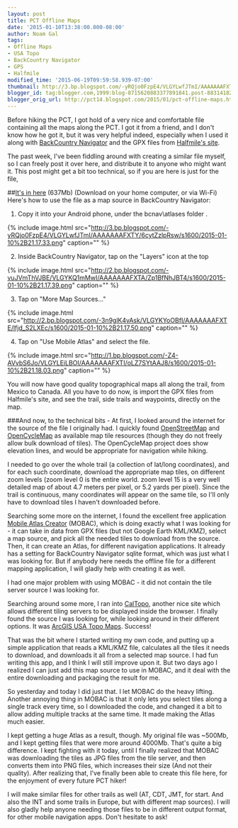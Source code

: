 ```yaml
---
layout: post
title: PCT Offline Maps
date: '2015-01-10T13:38:00.000-08:00'
author: Noam Gal
tags:
- Offline Maps
- USA Topo
- BackCountry Navigator
- GPS
- Halfmile
modified_time: '2015-06-19T09:59:58.939-07:00'
thumbnail: http://3.bp.blogspot.com/-yRQjo0FzpE4/VLGYLwfJTmI/AAAAAAAFXTY/6cytZzlpRsw/s72-c/2015-01-10%2B21.17.33.png
blogger_id: tag:blogger.com,1999:blog-8715620883377891841.post-8831418205025570707
blogger_orig_url: http://pct14.blogspot.com/2015/01/pct-offline-maps.html
---
```


Before hiking the PCT, I got hold of a very nice and comfortable file containing all the maps along the PCT. I got it from a friend, and I don't know how he got it, but it was very helpful indeed, especially when I used it along with [BackCountry Navigator](https://play.google.com/store/apps/details?id=com.crittermap.backcountrynavigator.licensehl=en) and the GPX files from [Halfmile's site](http://www.pctmap.net/gps/).

The past week, I've been fiddling around with creating a similar file myself, so I can freely post it over here, and distribute it to anyone who might want it. This post might get a bit too technical, so if you are here is just for the file,

##[It's in here](http://goo.gl/Riers6) (637Mb)
(Download on your home computer, or via Wi-Fi) Here's how to use the file as a map source in BackCountry Navigator:

1. Copy it into your Android phone, under the bcnav\atlases folder .

{% include image.html src="http://3.bp.blogspot.com/-yRQjo0FzpE4/VLGYLwfJTmI/AAAAAAAFXTY/6cytZzlpRsw/s1600/2015-01-10%2B21.17.33.png" caption="" %}

2. Inside BackCountry Navigator, tap on the "Layers" icon at the top

{% include image.html src="http://2.bp.blogspot.com/-vuJVmThVJBE/VLGYKQ1mMwI/AAAAAAAFXTA/Zp1BfNhJBT4/s1600/2015-01-10%2B21.17.39.png" caption="" %}

3. Tap on "More Map Sources..."

{% include image.html src="http://2.bp.blogspot.com/-3n9glK4vAsk/VLGYKYoOBfI/AAAAAAAFXTE/lfjd_S2LXEc/s1600/2015-01-10%2B21.17.50.png" caption="" %}

4. Tap on "Use Mobile Atlas" and select the file.

{% include image.html src="http://1.bp.blogspot.com/-Z4-AVvbS6Jo/VLGYLEiLBOI/AAAAAAAFXTI/oLZ7SYtAAJ8/s1600/2015-01-10%2B21.18.03.png" caption="" %}

You will now have good quality topographical maps all along the trail, from Mexico to Canada. All you have to do now, is import the GPX files from Halfmile's site, and see the trail, side trails and waypoints, directly on the map.

###And now, to the technical bits -
At first, I looked around the internet for the source of the file I originally had. I quickly found [OpenStreetMap](https://www.openstreetmap.org/) and [OpenCycleMap](http://opencyclemap.org/) as available map tile resources (though they do not freely allow bulk download of tiles). The OpenCycleMap project does show elevation lines, and would be appropriate for navigation while hiking.

I needed to go over the whole trail (a collection of lat/long coordinates), and for each such coordinate, download the appropriate map tiles, on different zoom levels (zoom level 0 is the entire world. zoom level 15 is a very well detailed map of about 4.7 meters per pixel, or 5.2 yards per pixel). Since the trail is continuous, many coordinates will appear on the same tile, so I'll only have to download tiles I haven't downloaded before.

Searching some more on the internet, I found the excellent free application [Mobile Atlas Creator](http://mobac.sourceforge.net/) (MOBAC), which is doing exactly what I was looking for - it can take in data from GPX files (but not Google Earth KML/KMZ), select a map source, and pick all the needed tiles to download from the source. Then, it can create an Atlas, for different navigation applications. It already has a setting for BackCountry Navigator sqlite format, which was just what I was looking for. But if anybody here needs the offline file for a different mapping application, I will gladly help with creating it as well.

I had one major problem with using MOBAC - it did not contain the tile server source I was looking for.

Searching around some more, I ran into [CalTopo](http://caltopo.com/), another nice site which allows different tiling servers to be displayed inside the browser. I finally found the source I was looking for, while looking around in their different options. It was [ArcGIS USA Topo Maps](http://www.arcgis.com/home/item.html?id=99cd5fbd98934028802b4f797c4b1732). Success!

That was the bit where I started writing my own code, and putting up a simple application that reads a KML/KMZ file, calculates all the tiles it needs to download, and downloads it all from a selected map source. I had fun writing this app, and I think I will still improve upon it. But two days ago I realized I can just add this map source to use in MOBAC, and it deal with the entire downloading and packaging the result for me.

So yesterday and today I did just that. I let MOBAC do the heavy lifting. Another annoying thing in MOBAC is that it only lets you select tiles along a single track every time, so I downloaded the code, and changed it a bit to allow adding multiple tracks at the same time. It made making the Atlas much easier.

I kept getting a huge Atlas as a result, though. My original file was ~500Mb, and I kept getting files that were more around 4000Mb. That's quite a big difference. I kept fighting with it today, until I finally realized that MOBAC was downloading the tiles as JPG files from the tile server, and then converts them into PNG files, which increases their size (And not their quality). After realizing that, I've finally been able to create this file here, for the enjoyment of every future PCT hiker!

I will make similar files for other trails as well (AT, CDT, JMT, for start. And also the INT and some trails in Europe, but with different map sources). I will also gladly help anyone needing those files to be in different output format, for other mobile navigation apps. Don't hesitate to ask!
